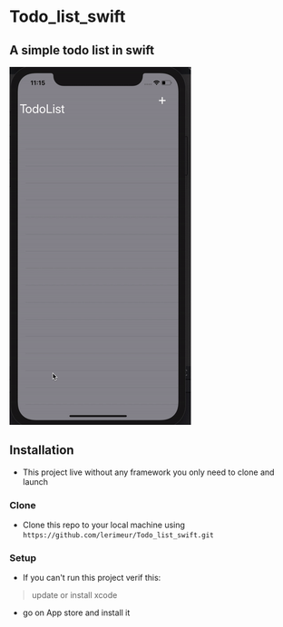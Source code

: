 # Todo_list_swift
## A simple todo list in swift

![](prez.gif)

## Installation

- This project live without any framework you only need to clone and launch

### Clone

- Clone this repo to your local machine using `https://github.com/lerimeur/Todo_list_swift.git`

### Setup

- If you can't run this project verif this:

> update or install xcode
- go on App store and install it
